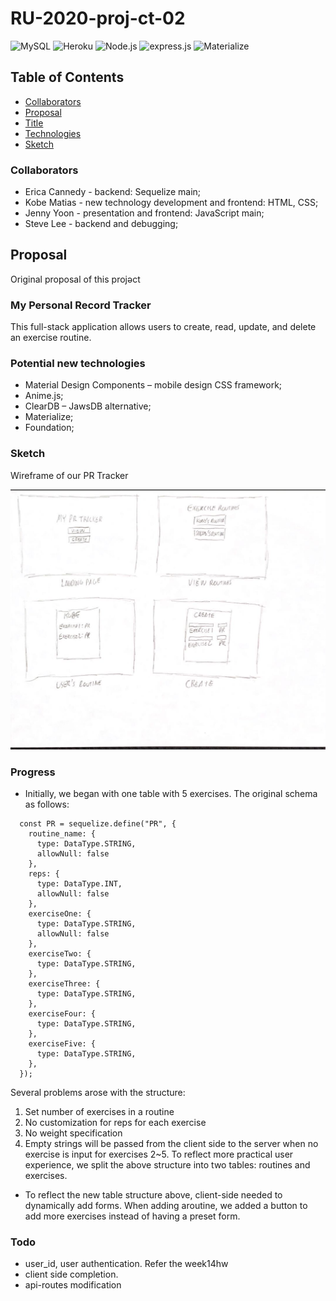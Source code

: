 # RU-2020-proj-ct-02

![MySQL](https://img.shields.io/static/v1?label=SQL&message=MySQL&color=4479a1)
![Heroku](https://img.shields.io/static/v1?label=heroku&message=deployed&color=success)
![Node.js](https://img.shields.io/static/v1?label=Node.&message=js&color=68a063)
![express.js](https://img.shields.io/static/v1?label=express&message=.js&color=68a063)
![Materialize](https://img.shields.io/static/v1?label=Materialize&message=CSS&color=eb7077)

## Table of Contents 

* [Collaborators](#Collaborators)
* [Proposal](#Proposal)
* [Title](#My-Personal-Record-Tracker)
* [Technologies](#Potential-new-technologies)
* [Sketch](#Sketch)

### Collaborators 
* Erica Cannedy - backend: Sequelize main;
* Kobe Matias - new technology development and frontend: HTML, CSS;
* Jenny Yoon - presentation and frontend: JavaScript main;
* Steve Lee - backend and debugging;

## Proposal 
Original proposal of this projəct

### My Personal Record Tracker 

This full-stack application allows users to create, read, update, and delete an exercise routine.

### Potential new technologies
*	Material Design Components – mobile design CSS framework;
*	Anime.js;
*	ClearDB – JawsDB alternative;
*	Materialize;
*	Foundation;

### Sketch
Wireframe of our PR Tracker 

![Wireframe](/wireframe.jpg)

### Progress 

* Initially, we began with one table with 5 exercises. The original schema as follows: 
``` 
  const PR = sequelize.define("PR", {
    routine_name: {
      type: DataType.STRING,
      allowNull: false
    },
    reps: {
      type: DataType.INT,
      allowNull: false
    },
    exerciseOne: {
      type: DataType.STRING,
      allowNull: false
    },
    exerciseTwo: {
      type: DataType.STRING,
    },
    exerciseThree: {
      type: DataType.STRING,
    },
    exerciseFour: {
      type: DataType.STRING,
    },
    exerciseFive: {
      type: DataType.STRING,
    },
  });
  ```
  Several problems arose with the structure: 
  1. Set number of exercises in a routine 
  2. No customization for reps for each exercise 
  3. No weight specification 
  4. Empty strings will be passed from the client side to the server when no exercise is input for exercises 2~5.
  To reflect more practical user experience, we split the above structure into two tables: routines and exercises.

  * To reflect the new table structure above, client-side needed to dynamically add forms. When adding aroutine, we added a button to add more exercises instead of having a preset form. 

### Todo
* user_id, user authentication. Refer the week14hw 
* client side completion. 
* api-routes modification 